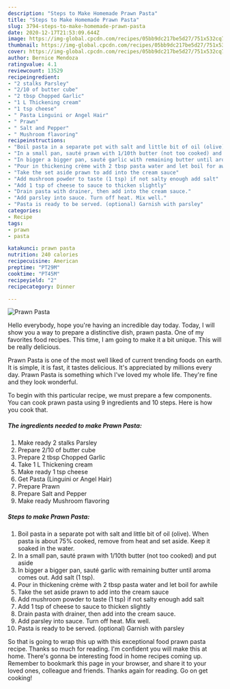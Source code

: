 ```yaml
---
description: "Steps to Make Homemade Prawn Pasta"
title: "Steps to Make Homemade Prawn Pasta"
slug: 3794-steps-to-make-homemade-prawn-pasta
date: 2020-12-17T21:53:09.644Z
image: https://img-global.cpcdn.com/recipes/05bb9dc217be5d27/751x532cq70/prawn-pasta-recipe-main-photo.jpg
thumbnail: https://img-global.cpcdn.com/recipes/05bb9dc217be5d27/751x532cq70/prawn-pasta-recipe-main-photo.jpg
cover: https://img-global.cpcdn.com/recipes/05bb9dc217be5d27/751x532cq70/prawn-pasta-recipe-main-photo.jpg
author: Bernice Mendoza
ratingvalue: 4.1
reviewcount: 13529
recipeingredient:
- "2 stalks Parsley"
- "2/10 of butter cube"
- "2 tbsp Chopped Garlic"
- "1 L Thickening cream"
- "1 tsp cheese"
- " Pasta Linguini or Angel Hair"
- " Prawn"
- " Salt and Pepper"
- " Mushroom flavoring"
recipeinstructions:
- "Boil pasta in a separate pot with salt and little bit of oil (olive). When pasta is about 75% cooked, remove from heat and set aside. Keep it soaked in the water."
- "In a small pan, sauté prawn with 1/10th butter (not too cooked) and put aside"
- "In bigger a bigger pan, sauté garlic with remaining butter until aroma comes out. Add salt (1 tsp)."
- "Pour in thickening crème with 2 tbsp pasta water and let boil for awhile"
- "Take the set aside prawn to add into the cream sauce"
- "Add mushroom powder to taste (1 tsp) if not salty enough add salt"
- "Add 1 tsp of cheese to sauce to thicken slightly"
- "Drain pasta with drainer, then add into the cream sauce."
- "Add parsley into sauce. Turn off heat. Mix well."
- "Pasta is ready to be served. (optional) Garnish with parsley"
categories:
- Recipe
tags:
- prawn
- pasta

katakunci: prawn pasta 
nutrition: 240 calories
recipecuisine: American
preptime: "PT29M"
cooktime: "PT45M"
recipeyield: "2"
recipecategory: Dinner

---
```



![Prawn Pasta](https://img-global.cpcdn.com/recipes/05bb9dc217be5d27/751x532cq70/prawn-pasta-recipe-main-photo.jpg)

Hello everybody, hope you're having an incredible day today. Today, I will show you a way to prepare a distinctive dish, prawn pasta. One of my favorites food recipes. This time, I am going to make it a bit unique. This will be really delicious.



Prawn Pasta is one of the most well liked of current trending foods on earth. It is simple, it is fast, it tastes delicious. It's appreciated by millions every day. Prawn Pasta is something which I've loved my whole life. They're fine and they look wonderful.


To begin with this particular recipe, we must prepare a few components. You can cook prawn pasta using 9 ingredients and 10 steps. Here is how you cook that.

<!--inarticleads1-->

##### The ingredients needed to make Prawn Pasta:

1. Make ready 2 stalks Parsley
1. Prepare 2/10 of butter cube
1. Prepare 2 tbsp Chopped Garlic
1. Take 1 L Thickening cream
1. Make ready 1 tsp cheese
1. Get  Pasta (Linguini or Angel Hair)
1. Prepare  Prawn
1. Prepare  Salt and Pepper
1. Make ready  Mushroom flavoring




<!--inarticleads2-->

##### Steps to make Prawn Pasta:

1. Boil pasta in a separate pot with salt and little bit of oil (olive). When pasta is about 75% cooked, remove from heat and set aside. Keep it soaked in the water.
1. In a small pan, sauté prawn with 1/10th butter (not too cooked) and put aside
1. In bigger a bigger pan, sauté garlic with remaining butter until aroma comes out. Add salt (1 tsp).
1. Pour in thickening crème with 2 tbsp pasta water and let boil for awhile
1. Take the set aside prawn to add into the cream sauce
1. Add mushroom powder to taste (1 tsp) if not salty enough add salt
1. Add 1 tsp of cheese to sauce to thicken slightly
1. Drain pasta with drainer, then add into the cream sauce.
1. Add parsley into sauce. Turn off heat. Mix well.
1. Pasta is ready to be served. (optional) Garnish with parsley




So that is going to wrap this up with this exceptional food prawn pasta recipe. Thanks so much for reading. I'm confident you will make this at home. There's gonna be interesting food in home recipes coming up. Remember to bookmark this page in your browser, and share it to your loved ones, colleague and friends. Thanks again for reading. Go on get cooking!
